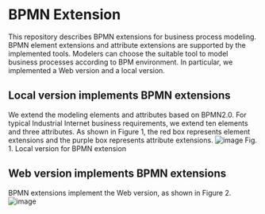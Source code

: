 # BPMN Extension
This repository describes BPMN extensions for business process modeling. BPMN element extensions and attribute extensions are supported by the implemented tools. Modelers can choose the suitable tool to model business processes according to BPM environment. In particular, we implemented a Web version and a local version.

## Local version implements BPMN extensions
We extend the modeling elements and attributes based on BPMN2.0. For typical Industrial Internet business requirements, we extend ten elements and three attributes. As shown in Figure 1, the red box represents element extensions and the purple box represents attribute extensions.
![image](https://github.com/HangyuCheng/BPMN-Extension-/blob/main/tools/Local%20version.png)
Fig. 1. Local version for BPMN extension
## Web version implements BPMN extensions
BPMN extensions implement the Web version, as shown in Figure 2.
![image](https://github.com/HangyuCheng/BPMN-Extension-/blob/main/tools/Web%20version.png)
